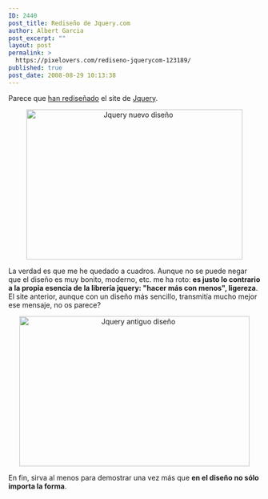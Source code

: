 ```yaml
---
ID: 2440
post_title: Rediseño de Jquery.com
author: Albert Garcia
post_excerpt: ""
layout: post
permalink: >
  https://pixelovers.com/rediseno-jquerycom-123189/
published: true
post_date: 2008-08-29 10:13:38
---
```

Parece que <a href="http://jquery.com/blog/2008/08/29/jquerycom-site-redesign/">han rediseñado</a> el site de <a href="http://www.jquery.com">Jquery</a>.
<p style="text-align: center;"><img class="fotobonita" title="Jquery nuevo diseño" src="/app/uploads/sites/7/2008/08/123189-88128.jpg" alt="Jquery nuevo diseño" width="432" height="300" /></p>
<!--more-->La verdad es que me he quedado a cuadros. Aunque no se puede negar que el diseño es muy bonito, moderno, etc. me ha roto: <strong>es justo lo contrario a la propia esencia de la librería jquery: "hacer más con menos", ligereza</strong>. El site anterior, aunque con un diseño más sencillo, transmitía mucho mejor ese mensaje, no os parece?
<p style="text-align: center;"><img class="fotobonita" title="Jquery antiguo diseño" src="/app/uploads/sites/7/2008/08/123189-88129.jpg" alt="Jquery antiguo diseño" width="460" height="300" /></p>
En fin, sirva al menos para demostrar una vez más que <strong>en el diseño no sólo importa la forma</strong>.